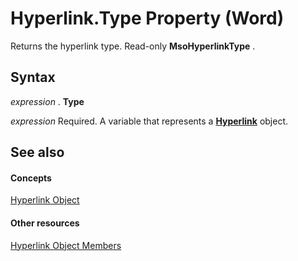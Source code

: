 
# Hyperlink.Type Property (Word)

Returns the hyperlink type. Read-only  **MsoHyperlinkType** .


## Syntax

 _expression_ . **Type**

 _expression_ Required. A variable that represents a **[Hyperlink](af785a9e-081a-e359-705f-04f490304e2e.md)** object.


## See also


#### Concepts


[Hyperlink Object](af785a9e-081a-e359-705f-04f490304e2e.md)
#### Other resources


[Hyperlink Object Members](49699791-6b9c-2061-aff7-c9269747ecea.md)
